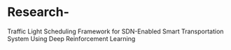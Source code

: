 # Research-
Traffic Light Scheduling Framework for SDN-Enabled Smart Transportation System Using Deep Reinforcement Learning

